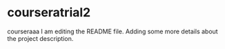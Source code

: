 # courseratrial2
courseraaa
I am editing the README file. Adding some more details about the project description.
